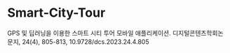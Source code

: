 # Smart-City-Tour
GPS 및 딥러닝을 이용한 스마트 시티 투어 모바일 애플리케이션. 디지털콘텐츠학회논문지, 24(4), 805-813, 10.9728/dcs.2023.24.4.805
